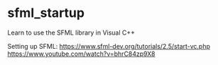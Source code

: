 # sfml_startup

Learn to use the SFML library in Visual C++

Setting up SFML:
https://www.sfml-dev.org/tutorials/2.5/start-vc.php
https://www.youtube.com/watch?v=bhrC84zp9X8